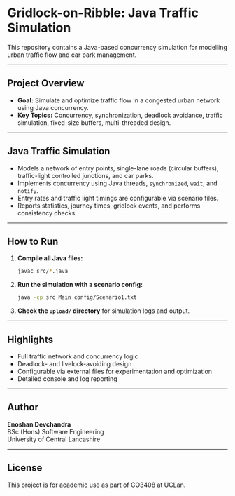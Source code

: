 # Gridlock-on-Ribble: Java Traffic Simulation

This repository contains a Java-based concurrency simulation for modelling urban traffic flow and car park management.

---

## Project Overview

- **Goal:** Simulate and optimize traffic flow in a congested urban network using Java concurrency.
- **Key Topics:** Concurrency, synchronization, deadlock avoidance, traffic simulation, fixed-size buffers, multi-threaded design.

---

## Java Traffic Simulation

- Models a network of entry points, single-lane roads (circular buffers), traffic-light controlled junctions, and car parks.
- Implements concurrency using Java threads, `synchronized`, `wait`, and `notify`.
- Entry rates and traffic light timings are configurable via scenario files.
- Reports statistics, journey times, gridlock events, and performs consistency checks.

---

## How to Run

1. **Compile all Java files:**
    ```bash
    javac src/*.java
    ```

2. **Run the simulation with a scenario config:**
    ```bash
    java -cp src Main config/Scenario1.txt
    ```

3. **Check the `upload/` directory** for simulation logs and output.

---

## Highlights

- Full traffic network and concurrency logic
- Deadlock- and livelock-avoiding design
- Configurable via external files for experimentation and optimization
- Detailed console and log reporting

---

## Author

**Enoshan Devchandra**  
BSc (Hons) Software Engineering  
University of Central Lancashire

---

## License

This project is for academic use as part of CO3408 at UCLan.
